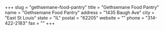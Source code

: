 +++
slug = "gethsemane-food-pantry"
title = "Gethsemane Food Pantry"
name = "Gethsemane Food Pantry"
address = "1435 Baugh Ave"
city = "East St Louis"
state = "IL"
postal = "62205"
website = ""
phone = "314-422-2183"
fax = ""
+++
